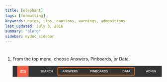 ```yaml
---
title: [elephant]
tags: [formatting]
keywords: notes, tips, cautions, warnings, admonitions
last_updated: July 3, 2016
summary: "blerg"
sidebar: mydoc_sidebar
---
```

# 

1.   From the top menu, choose Answers, Pinboards, or Data. 

     ![](../../images/choose_data_answers_pinboards.png "Choose Answers, Pinboards, or Data") 



